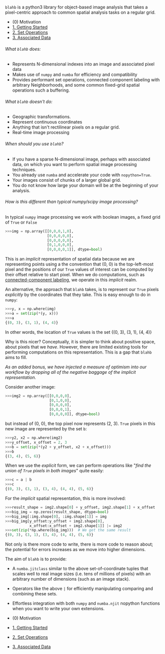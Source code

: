 `blahb` is a python3 library for object-based image analysis that takes a pixel-centric approach to common spatial analysis tasks on a regular grid.

- (0) Motivation
- [1. Getting Started](1_intro.md)
- [2. Set Operations](2_setops.md)
- [3. Associated Data](3_data.md)

###### What `blahb` does:
* Represents N-dimensional indexes into an image and associated pixel data
* Makes use of `numpy` and `numba` for efficiency and compatibility
* Provides performant set operations, connected component labeling with arbitrary Neighborhoods, and some common fixed-grid spatial operations such a buffering.

###### What `blahb` doesn't do:
* Geographic transformations.
* Represent continuous coordinates
* Anything that isn't rectilinear pixels on a regular grid.
* Real-time image processing

###### When should you use `blahb`?
* If you have a sparse N-dimensional image, perhaps with associated data, on which you want to perform spatial image processing techniques.
* You already use `numba` and accelerate your code with `nopython=True`.
* Your images consist of chunks of a larger global grid.
* You do not know how large your domain will be at the beginning of your analysis.

###### How is this different than typical numpy/scipy image processing?

In typical `numpy` image processing we work with boolean images, a fixed
grid of `True` or `False`
```python
>>>img = np.array([[0,0,0,1,0],
                   [0,0,0,0,0],
                   [0,0,0,0,0],
                   [0,1,0,0,0],
                   [0,0,0,0,1]], dtype=bool)
```
This is an *implicit* representation of spatial data because we are representing points using a the convention that (0, 0) is the top-left-most pixel and the positions of our `True` values of interest can be computed by their offset relative to start pixel. When we do computations, such as [connected-component labeling](https://en.wikipedia.org/wiki/Connected-component_labeling), we operate in this *implicit* realm.

An alternative, the approach that `blahb` takes, is to represent our `True` pixels *explicitly* by the coordinates that they take. This is easy enough to do in `numpy`:
```python
>>>y, x = np.where(img)
>>>a = set(zip(*(y, x)))
>>>a
{(0, 3), (3, 1), (4, 4)}
```
In other words, the location of `True` values is the set {(0, 3), (3, 1), (4, 4)}

Why is this nicer? Conceptually, it is simpler to think about positive space, about pixels that we *have*. However, there are limited existing tools for performing computations on this representation. This is a gap that `blahb` aims to fill.

*As an added bonus, we have injected a measure of optimism into our workflow by dropping all of the negative baggage of the implicit representation.*
 

Consider another image:
```python
>>>img2 = np.array([[0,0,0,0],
                    [0,1,0,0],
                    [0,0,0,0],
                    [0,0,0,1],
                    [0,0,0,0]], dtype=bool)
```
but instead of (0, 0), the top pixel now represents (2, 3). `True` pixels in this new image are represented by the set `b`:
```python
>>>y2, x2 = np.where(img2)
>>>y_offset, x_offset = 2, 3
>>>b = set(zip(*(y2 + y_offset, x2 + x_offset)))
>>>b
{(3, 4), (5, 6)}
```
When we use the *explicit* form, we can perform operations like "*find the union of `True` pixels in both images*" quite easily:
```python
>>>c = a | b
>>>c 
{(0, 3), (3, 1), (3, 4), (4, 4), (5, 6)}
```
For the *implicit* spatial representation, this is more involved:
```python
>>>result_shape = img2.shape[0] + y_offset, img2.shape[1] + x_offset
>>>big_img = np.zeros(result_shape, dtype=bool)
>>>big_img[:img.shape[0], :img.shape[1]] = img
>>>big_img[y_offset:y_offset + img2.shape[0],
           x_offset:x_offset + img2.shape[1]] |= img2
>>>set(zip(*np.where(big_img)))  # We get the same result
{(0, 3), (3, 1), (3, 4), (4, 4), (5, 6)}
```
Not only is there more code to write, there is more code to reason about; the potential for errors increases as we move into higher dimensions.

The aim of `blahb` is to provide:
- A `numba.jitclass` similar to the above set-of-coordinate tuples that scales well to real image sizes (i.e. tens of millions of pixels) with an arbitrary number of dimensions (such as an image stack).
- Operators like the above `|` for efficiently manipulating comparing and combining these sets.
- Effortless integration with both `numpy` and `numba.njit` nopython functions when you want to write your own extensions.

- (0) Motivation
- [1. Getting Started](1_intro.md)
- [2. Set Operations](2_setops.md)
- [3. Associated Data](3_data.md)